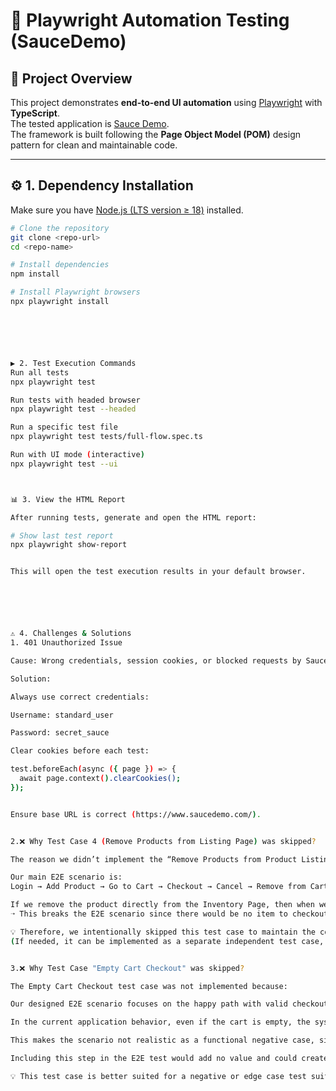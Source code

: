 # 🧪 Playwright Automation Testing (SauceDemo)

## 📌 Project Overview
This project demonstrates **end-to-end UI automation** using [Playwright](https://playwright.dev/) with **TypeScript**.  
The tested application is [Sauce Demo](https://www.saucedemo.com/).  
The framework is built following the **Page Object Model (POM)** design pattern for clean and maintainable code.

---

## ⚙️ 1. Dependency Installation

Make sure you have [Node.js (LTS version ≥ 18)](https://nodejs.org/) installed.

```bash
# Clone the repository
git clone <repo-url>
cd <repo-name>

# Install dependencies
npm install

# Install Playwright browsers
npx playwright install






▶️ 2. Test Execution Commands
Run all tests
npx playwright test

Run tests with headed browser
npx playwright test --headed

Run a specific test file
npx playwright test tests/full-flow.spec.ts

Run with UI mode (interactive)
npx playwright test --ui



📊 3. View the HTML Report

After running tests, generate and open the HTML report:

# Show last test report
npx playwright show-report


This will open the test execution results in your default browser.






⚠️ 4. Challenges & Solutions
1. 401 Unauthorized Issue

Cause: Wrong credentials, session cookies, or blocked requests by SauceDemo.

Solution:

Always use correct credentials:

Username: standard_user

Password: secret_sauce

Clear cookies before each test:

test.beforeEach(async ({ page }) => {
  await page.context().clearCookies();
});


Ensure base URL is correct (https://www.saucedemo.com/).


2.❌ Why Test Case 4 (Remove Products from Listing Page) was skipped?

The reason we didn’t implement the “Remove Products from Product Listing Page” test case is because it conflicts with the E2E flow designed for this assignment:

Our main E2E scenario is:
Login → Add Product → Go to Cart → Checkout → Cancel → Remove from Cart → Logout.

If we remove the product directly from the Inventory Page, then when we navigate to the Cart Page, it will already be empty.
➝ This breaks the E2E scenario since there would be no item to checkout or remove later in the cart.

💡 Therefore, we intentionally skipped this test case to maintain the consistency of the end-to-end flow.
(If needed, it can be implemented as a separate independent test case, outside the main E2E scenario).


3.❌ Why Test Case "Empty Cart Checkout" was skipped?

The Empty Cart Checkout test case was not implemented because:

Our designed E2E scenario focuses on the happy path with valid checkout flow.

In the current application behavior, even if the cart is empty, the system still allows proceeding with checkout without blocking the user.

This makes the scenario not realistic as a functional negative case, since the system doesn’t actually prevent empty cart checkout.

Including this step in the E2E test would add no value and could create confusion about expected behavior.

💡 This test case is better suited for a negative or edge case test suite (e.g., “Cart Validation Tests”), where the purpose is to check whether the system should ideally prevent such actions — but it does not belong in the main E2E scenario.